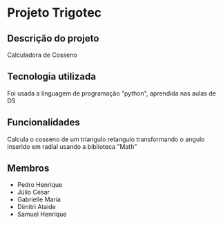 # Projeto Trigotec
## Descrição do projeto
Calculadora de Cosseno
## Tecnologia utilizada
Foi usada a linguagem de programação "python", aprendida nas aulas de DS
## Funcionalidades
Calcula o cosseno de um triangulo retangulo transformando o angulo inserido em radial usando a biblioteca "Math"
## Membros
* Pedro Henrique
* Júlio Cesar
* Gabrielle Maria
* Dimitri Ataide
* Samuel Henrique
